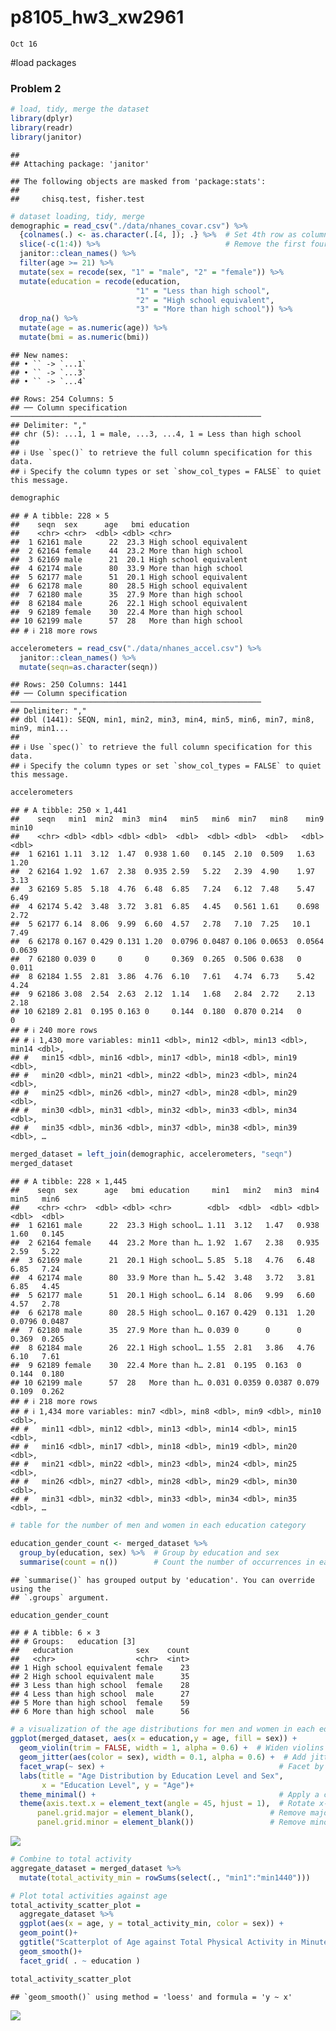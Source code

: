 p8105_hw3_xw2961
================
`Oct 16`

\#load packages

### Problem 2

``` r
# load, tidy, merge the dataset
library(dplyr)
library(readr)
library(janitor)
```

    ## 
    ## Attaching package: 'janitor'

    ## The following objects are masked from 'package:stats':
    ## 
    ##     chisq.test, fisher.test

``` r
# dataset loading, tidy, merge
demographic = read_csv("./data/nhanes_covar.csv") %>%
  {colnames(.) <- as.character(.[4, ]); .} %>%  # Set 4th row as column names
  slice(-c(1:4)) %>%                            # Remove the first four rows
  janitor::clean_names() %>% 
  filter(age >= 21) %>%                        
  mutate(sex = recode(sex, "1" = "male", "2" = "female")) %>%  
  mutate(education = recode(education,         
                            "1" = "Less than high school", 
                            "2" = "High school equivalent", 
                            "3" = "More than high school")) %>% 
  drop_na() %>% 
  mutate(age = as.numeric(age)) %>% 
  mutate(bmi = as.numeric(bmi))
```

    ## New names:
    ## • `` -> `...1`
    ## • `` -> `...3`
    ## • `` -> `...4`

    ## Rows: 254 Columns: 5
    ## ── Column specification ────────────────────────────────────────────────────────
    ## Delimiter: ","
    ## chr (5): ...1, 1 = male, ...3, ...4, 1 = Less than high school
    ## 
    ## ℹ Use `spec()` to retrieve the full column specification for this data.
    ## ℹ Specify the column types or set `show_col_types = FALSE` to quiet this message.

``` r
demographic
```

    ## # A tibble: 228 × 5
    ##    seqn  sex      age   bmi education             
    ##    <chr> <chr>  <dbl> <dbl> <chr>                 
    ##  1 62161 male      22  23.3 High school equivalent
    ##  2 62164 female    44  23.2 More than high school 
    ##  3 62169 male      21  20.1 High school equivalent
    ##  4 62174 male      80  33.9 More than high school 
    ##  5 62177 male      51  20.1 High school equivalent
    ##  6 62178 male      80  28.5 High school equivalent
    ##  7 62180 male      35  27.9 More than high school 
    ##  8 62184 male      26  22.1 High school equivalent
    ##  9 62189 female    30  22.4 More than high school 
    ## 10 62199 male      57  28   More than high school 
    ## # ℹ 218 more rows

``` r
accelerometers = read_csv("./data/nhanes_accel.csv") %>% 
  janitor::clean_names() %>% 
  mutate(seqn=as.character(seqn))
```

    ## Rows: 250 Columns: 1441
    ## ── Column specification ────────────────────────────────────────────────────────
    ## Delimiter: ","
    ## dbl (1441): SEQN, min1, min2, min3, min4, min5, min6, min7, min8, min9, min1...
    ## 
    ## ℹ Use `spec()` to retrieve the full column specification for this data.
    ## ℹ Specify the column types or set `show_col_types = FALSE` to quiet this message.

``` r
accelerometers
```

    ## # A tibble: 250 × 1,441
    ##    seqn   min1  min2  min3  min4   min5   min6  min7   min8    min9  min10
    ##    <chr> <dbl> <dbl> <dbl> <dbl>  <dbl>  <dbl> <dbl>  <dbl>   <dbl>  <dbl>
    ##  1 62161 1.11  3.12  1.47  0.938 1.60   0.145  2.10  0.509   1.63   1.20  
    ##  2 62164 1.92  1.67  2.38  0.935 2.59   5.22   2.39  4.90    1.97   3.13  
    ##  3 62169 5.85  5.18  4.76  6.48  6.85   7.24   6.12  7.48    5.47   6.49  
    ##  4 62174 5.42  3.48  3.72  3.81  6.85   4.45   0.561 1.61    0.698  2.72  
    ##  5 62177 6.14  8.06  9.99  6.60  4.57   2.78   7.10  7.25   10.1    7.49  
    ##  6 62178 0.167 0.429 0.131 1.20  0.0796 0.0487 0.106 0.0653  0.0564 0.0639
    ##  7 62180 0.039 0     0     0     0.369  0.265  0.506 0.638   0      0.011 
    ##  8 62184 1.55  2.81  3.86  4.76  6.10   7.61   4.74  6.73    5.42   4.24  
    ##  9 62186 3.08  2.54  2.63  2.12  1.14   1.68   2.84  2.72    2.13   2.18  
    ## 10 62189 2.81  0.195 0.163 0     0.144  0.180  0.870 0.214   0      0     
    ## # ℹ 240 more rows
    ## # ℹ 1,430 more variables: min11 <dbl>, min12 <dbl>, min13 <dbl>, min14 <dbl>,
    ## #   min15 <dbl>, min16 <dbl>, min17 <dbl>, min18 <dbl>, min19 <dbl>,
    ## #   min20 <dbl>, min21 <dbl>, min22 <dbl>, min23 <dbl>, min24 <dbl>,
    ## #   min25 <dbl>, min26 <dbl>, min27 <dbl>, min28 <dbl>, min29 <dbl>,
    ## #   min30 <dbl>, min31 <dbl>, min32 <dbl>, min33 <dbl>, min34 <dbl>,
    ## #   min35 <dbl>, min36 <dbl>, min37 <dbl>, min38 <dbl>, min39 <dbl>, …

``` r
merged_dataset = left_join(demographic, accelerometers, "seqn")
merged_dataset
```

    ## # A tibble: 228 × 1,445
    ##    seqn  sex      age   bmi education     min1   min2   min3  min4   min5   min6
    ##    <chr> <chr>  <dbl> <dbl> <chr>        <dbl>  <dbl>  <dbl> <dbl>  <dbl>  <dbl>
    ##  1 62161 male      22  23.3 High school… 1.11  3.12   1.47   0.938 1.60   0.145 
    ##  2 62164 female    44  23.2 More than h… 1.92  1.67   2.38   0.935 2.59   5.22  
    ##  3 62169 male      21  20.1 High school… 5.85  5.18   4.76   6.48  6.85   7.24  
    ##  4 62174 male      80  33.9 More than h… 5.42  3.48   3.72   3.81  6.85   4.45  
    ##  5 62177 male      51  20.1 High school… 6.14  8.06   9.99   6.60  4.57   2.78  
    ##  6 62178 male      80  28.5 High school… 0.167 0.429  0.131  1.20  0.0796 0.0487
    ##  7 62180 male      35  27.9 More than h… 0.039 0      0      0     0.369  0.265 
    ##  8 62184 male      26  22.1 High school… 1.55  2.81   3.86   4.76  6.10   7.61  
    ##  9 62189 female    30  22.4 More than h… 2.81  0.195  0.163  0     0.144  0.180 
    ## 10 62199 male      57  28   More than h… 0.031 0.0359 0.0387 0.079 0.109  0.262 
    ## # ℹ 218 more rows
    ## # ℹ 1,434 more variables: min7 <dbl>, min8 <dbl>, min9 <dbl>, min10 <dbl>,
    ## #   min11 <dbl>, min12 <dbl>, min13 <dbl>, min14 <dbl>, min15 <dbl>,
    ## #   min16 <dbl>, min17 <dbl>, min18 <dbl>, min19 <dbl>, min20 <dbl>,
    ## #   min21 <dbl>, min22 <dbl>, min23 <dbl>, min24 <dbl>, min25 <dbl>,
    ## #   min26 <dbl>, min27 <dbl>, min28 <dbl>, min29 <dbl>, min30 <dbl>,
    ## #   min31 <dbl>, min32 <dbl>, min33 <dbl>, min34 <dbl>, min35 <dbl>, …

``` r
# table for the number of men and women in each education category

education_gender_count <- merged_dataset %>%
  group_by(education, sex) %>%  # Group by education and sex
  summarise(count = n())        # Count the number of occurrences in each group
```

    ## `summarise()` has grouped output by 'education'. You can override using the
    ## `.groups` argument.

``` r
education_gender_count
```

    ## # A tibble: 6 × 3
    ## # Groups:   education [3]
    ##   education              sex    count
    ##   <chr>                  <chr>  <int>
    ## 1 High school equivalent female    23
    ## 2 High school equivalent male      35
    ## 3 Less than high school  female    28
    ## 4 Less than high school  male      27
    ## 5 More than high school  female    59
    ## 6 More than high school  male      56

``` r
# a visualization of the age distributions for men and women in each education category
ggplot(merged_dataset, aes(x = education,y = age, fill = sex)) +
  geom_violin(trim = FALSE, width = 1, alpha = 0.6) +  # Widen violins and add transparency
  geom_jitter(aes(color = sex), width = 0.1, alpha = 0.6) +  # Add jittered points for clarity
  facet_wrap(~ sex) +                                       # Facet by sex
  labs(title = "Age Distribution by Education Level and Sex",
       x = "Education Level", y = "Age")+ 
  theme_minimal() +                                         # Apply a clean theme
  theme(axis.text.x = element_text(angle = 45, hjust = 1),  # Rotate x-axis labels
      panel.grid.major = element_blank(),                 # Remove major grid lines
      panel.grid.minor = element_blank())                 # Remove minor grid lines
```

![](p8105_hw3_xw2961_files/figure-gfm/unnamed-chunk-1-1.png)<!-- -->

``` r
# Combine to total activity
aggregate_dataset = merged_dataset %>%
  mutate(total_activity_min = rowSums(select(., "min1":"min1440")))

# Plot total activities against age
total_activity_scatter_plot = 
  aggregate_dataset %>%  
  ggplot(aes(x = age, y = total_activity_min, color = sex)) + 
  geom_point()+
  ggtitle("Scatterplot of Age against Total Physical Activity in Minutes") + xlab("Age") + ylab("Total Minutes")+
  geom_smooth()+
  facet_grid( . ~ education )

total_activity_scatter_plot
```

    ## `geom_smooth()` using method = 'loess' and formula = 'y ~ x'

![](p8105_hw3_xw2961_files/figure-gfm/unnamed-chunk-1-2.png)<!-- -->
